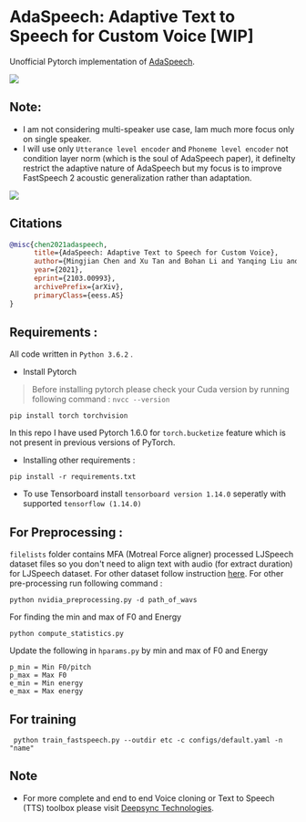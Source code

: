 # AdaSpeech: Adaptive Text to Speech for Custom Voice [WIP]
Unofficial Pytorch implementation of [AdaSpeech](https://arxiv.org/pdf/2103.00993.pdf).


![](./assets/adaspeech.PNG)

## Note:
* I am not considering multi-speaker use case, Iam much more focus only on single speaker.
* I will use only `Utterance level encoder` and `Phoneme level encoder` not condition layer norm (which is the soul of AdaSpeech paper), it definelty restrict the adaptive nature of AdaSpeech but my focus is to improve FastSpeech 2 acoustic generalization rather than adaptation.

![](./assets/acoustic_embed.PNG)

## Citations
```bibtex
@misc{chen2021adaspeech,
      title={AdaSpeech: Adaptive Text to Speech for Custom Voice}, 
      author={Mingjian Chen and Xu Tan and Bohan Li and Yanqing Liu and Tao Qin and Sheng Zhao and Tie-Yan Liu},
      year={2021},
      eprint={2103.00993},
      archivePrefix={arXiv},
      primaryClass={eess.AS}
}
```

## Requirements :
All code written in `Python 3.6.2` .
* Install Pytorch
> Before installing pytorch please check your Cuda version by running following command : 
`nvcc --version`
```
pip install torch torchvision
```
In this repo I have used Pytorch 1.6.0 for `torch.bucketize` feature which is not present in previous versions of PyTorch.


* Installing other requirements :
```
pip install -r requirements.txt
```

* To use Tensorboard install `tensorboard version 1.14.0` seperatly with supported `tensorflow (1.14.0)`



## For Preprocessing :

`filelists` folder contains MFA (Motreal Force aligner) processed LJSpeech dataset files so you don't need to align text with audio (for extract duration) for LJSpeech dataset.
For other dataset follow instruction [here](https://github.com/ivanvovk/DurIAN#6-how-to-align-your-own-data). For other pre-processing run following command :
```
python nvidia_preprocessing.py -d path_of_wavs
```
For finding the min and max of F0 and Energy
```buildoutcfg
python compute_statistics.py
```
Update the following in `hparams.py` by min and max of F0 and Energy
```
p_min = Min F0/pitch
p_max = Max F0
e_min = Min energy
e_max = Max energy
```

## For training
```
 python train_fastspeech.py --outdir etc -c configs/default.yaml -n "name"
```

## Note
* For more complete and end to end Voice cloning or Text to Speech (TTS) toolbox please visit [Deepsync Technologies](https://deepsync.co/).

